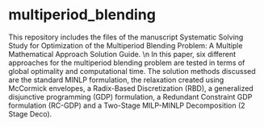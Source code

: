 # multiperiod_blending
This repository includes the files of the manuscript Systematic Solving Study for Optimization of the Multiperiod Blending Problem: A Multiple Mathematical Approach Solution Guide. \n
In this paper, six different approaches for the multiperiod blending problem are tested in terms of global optimality and computational time. The solution methods discussed are the standard MINLP formulation, the relaxation created using McCormick envelopes, a Radix-Based Discretization (RBD), a generalized disjunctive programming (GDP) formulation, a Redundant Constraint GDP formulation (RC-GDP) and a Two-Stage MILP-MINLP Decomposition (2 Stage Deco).
